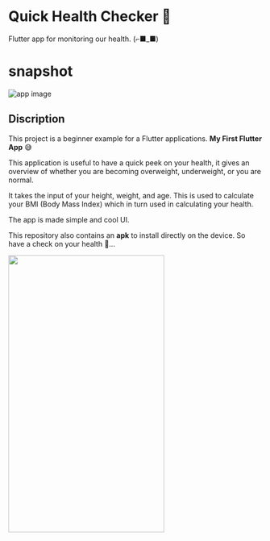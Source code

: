 # Quick Health Checker 💪

Flutter app for monitoring our health. (⌐■_■)

# snapshot
![app image](https://github.com/ralphcoder/quick-health-checker/blob/master/covid%20health_compressed.jpg)

## Discription

This project is a beginner example for a Flutter applications.
**My First Flutter App** 😅

This application is useful to have a quick peek on your health, it gives an overview of whether you are becoming overweight, underweight, or you are normal.

It takes the input of your height, weight, and age. This is used to calculate your BMI (Body Mass Index) which in turn used in calculating your health.

The app is made simple and cool UI.

This repository also contains an **apk** to install directly on the device. 
So have a check on your health 💪...


<img align="left" width="309" height="550" src="https://github.com/ralphcoder/Liglo/blob/master/repeater.gif">

